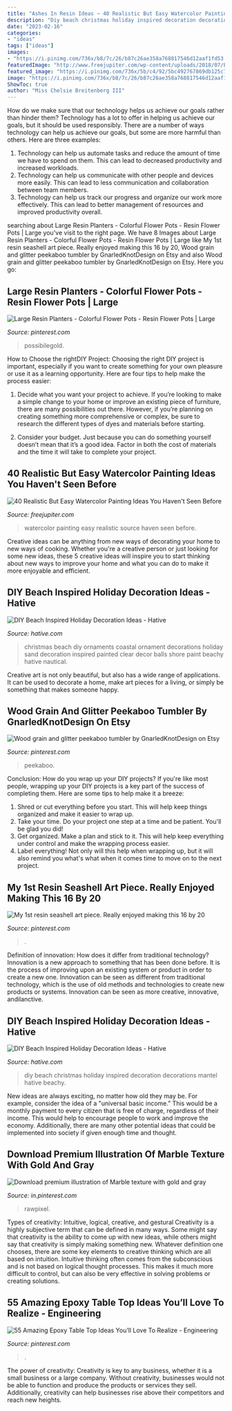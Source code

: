 ```yaml
---
title: "Ashes In Resin Ideas ~ 40 Realistic But Easy Watercolor Painting Ideas You Haven&#039;t Seen Before"
description: "Diy beach christmas holiday inspired decoration decorations mantel hative beachy"
date: "2023-02-16"
categories:
- "ideas"
tags: ["ideas"]
images:
- "https://i.pinimg.com/736x/b8/7c/26/b87c26ae358a768817546d12aaf1fd53.jpg"
featuredImage: "http://www.freejupiter.com/wp-content/uploads/2018/07/Easy-Watercolor-Painting-Ideas-16.jpg"
featured_image: "https://i.pinimg.com/736x/5b/c4/92/5bc492767869db125c732ffd664b9764.jpg"
image: "https://i.pinimg.com/736x/b8/7c/26/b87c26ae358a768817546d12aaf1fd53.jpg"
ShowToc: true
author: "Miss Chelsie Breitenberg III"
---
```



How do we make sure that our technology helps us achieve our goals rather than hinder them?
Technology has a lot to offer in helping us achieve our goals, but it should be used responsibly. There are a number of ways technology can help us achieve our goals, but some are more harmful than others. Here are three examples: 
1. Technology can help us automate tasks and reduce the amount of time we have to spend on them. This can lead to decreased productivity and increased workloads. 
2. Technology can help us communicate with other people and devices more easily. This can lead to less communication and collaboration between team members. 
3. Technology can help us track our progress and organize our work more effectively. This can lead to better management of resources and improved productivity overall.

	

		
searching about Large Resin Planters - Colorful Flower Pots - Resin Flower Pots | Large you've visit to the right page. We have 8 Images about Large Resin Planters - Colorful Flower Pots - Resin Flower Pots | Large like My 1st resin seashell art piece. Really enjoyed making this 16 by 20, Wood grain and glitter peekaboo tumbler by GnarledKnotDesign on Etsy and also Wood grain and glitter peekaboo tumbler by GnarledKnotDesign on Etsy. Here you go:
		
    
## Large Resin Planters - Colorful Flower Pots - Resin Flower Pots | Large

<img loading=lazy src="https://i.pinimg.com/736x/5b/c4/92/5bc492767869db125c732ffd664b9764.jpg" onerror="this.onerror=null;this.src='https://tse1.mm.bing.net/th?id=OIP.1HnwdjQBQcBoGQ09GXu7iQHaLF&amp;pid=15.1';" alt="Large Resin Planters - Colorful Flower Pots - Resin Flower Pots | Large">

_Source: pinterest.com_

>possibilegold. 

	

How to Choose the rightDIY Project:
Choosing the right DIY project is important, especially if you want to create something for your own pleasure or use it as a learning opportunity. Here are four tips to help make the process easier:
1. Decide what you want your project to achieve. If you’re looking to make a simple change to your home or improve an existing piece of furniture, there are many possibilities out there. However, if you’re planning on creating something more comprehensive or complex, be sure to research the different types of dyes and materials before starting.

2. Consider your budget. Just because you can do something yourself doesn’t mean that it’s a good idea. Factor in both the cost of materials and the time it will take to complete your project.

    
## 40 Realistic But Easy Watercolor Painting Ideas You Haven&#039;t Seen Before

<img loading=lazy src="http://www.freejupiter.com/wp-content/uploads/2018/07/Easy-Watercolor-Painting-Ideas-16.jpg" onerror="this.onerror=null;this.src='https://tse3.mm.bing.net/th?id=OIP.kfqEHDHODSToNuqvPwKrBwHaNC&amp;pid=15.1';" alt="40 Realistic But Easy Watercolor Painting Ideas You Haven&#039;t Seen Before">

_Source: freejupiter.com_

>watercolor painting easy realistic source haven seen before. 

	

Creative ideas can be anything from new ways of decorating your home to new ways of cooking. Whether you're a creative person or just looking for some new ideas, these 5 creative ideas will inspire you to start thinking about new ways to improve your home and what you can do to make it more enjoyable and efficient.

    
## DIY Beach Inspired Holiday Decoration Ideas - Hative

<img loading=lazy src="https://hative.com/wp-content/uploads/2015/11/beach-holiday-decorations/10-diy-beach-inspired-holiday-decoration-ideas.jpg" onerror="this.onerror=null;this.src='https://tse2.mm.bing.net/th?id=OIP.r1IdkV5prREjh83S7yJmmwHaLG&amp;pid=15.1';" alt="DIY Beach Inspired Holiday Decoration Ideas - Hative">

_Source: hative.com_

>christmas beach diy ornaments coastal ornament decorations holiday sand decoration inspired painted clear decor balls shore paint beachy hative nautical. 

	

Creative art is not only beautiful, but also has a wide range of applications. It can be used to decorate a home, make art pieces for a living, or simply be something that makes someone happy.

    
## Wood Grain And Glitter Peekaboo Tumbler By GnarledKnotDesign On Etsy

<img loading=lazy src="https://i.pinimg.com/736x/3e/ad/23/3ead2327c1550d3c43096e810f53b022.jpg" onerror="this.onerror=null;this.src='https://tse1.mm.bing.net/th?id=OIP.30e6_OoARruVYonmU3DlFAHaJ3&amp;pid=15.1';" alt="Wood grain and glitter peekaboo tumbler by GnarledKnotDesign on Etsy">

_Source: pinterest.com_

>peekaboo. 

	

Conclusion: How do you wrap up your DIY projects?
If you're like most people, wrapping up your DIY projects is a key part of the success of completing them. Here are some tips to help make it a breeze:
1) Shred or cut everything before you start. This will help keep things organized and make it easier to wrap up.
2) Take your time. Do your project one step at a time and be patient. You'll be glad you did!
3) Get organized. Make a plan and stick to it. This will help keep everything under control and make the wrapping process easier.
4) Label everything! Not only will this help when wrapping up, but it will also remind you what's what when it comes time to move on to the next project.

    
## My 1st Resin Seashell Art Piece. Really Enjoyed Making This 16 By 20

<img loading=lazy src="https://i.pinimg.com/736x/96/0e/77/960e7729f44f24164f77aca6049be73b.jpg" onerror="this.onerror=null;this.src='https://tse3.mm.bing.net/th?id=OIP.OQtJAyQyW6zBbgFeN-eSswHaJ3&amp;pid=15.1';" alt="My 1st resin seashell art piece. Really enjoyed making this 16 by 20">

_Source: pinterest.com_

>. 

	

Definition of innovation: How does it differ from traditional technology?
Innovation is a new approach to something that has been done before. It is the process of improving upon an existing system or product in order to create a new one. Innovation can be seen as different from traditional technology, which is the use of old methods and technologies to create new products or systems. Innovation can be seen as more creative, innovative, andilanctive.

    
## DIY Beach Inspired Holiday Decoration Ideas - Hative

<img loading=lazy src="https://hative.com/wp-content/uploads/2015/11/beach-holiday-decorations/18-diy-beach-inspired-holiday-decoration-ideas.jpg" onerror="this.onerror=null;this.src='https://tse4.mm.bing.net/th?id=OIP.MlHScMYC3ILMrCzzUD8ZagHaIW&amp;pid=15.1';" alt="DIY Beach Inspired Holiday Decoration Ideas - Hative">

_Source: hative.com_

>diy beach christmas holiday inspired decoration decorations mantel hative beachy. 

	

New ideas are always exciting, no matter how old they may be. For example, consider the idea of a "universal basic income." This would be a monthly payment to every citizen that is free of charge, regardless of their income. This would help to encourage people to work and improve the economy. Additionally, there are many other potential ideas that could be implemented into society if given enough time and thought.

    
## Download Premium Illustration Of Marble Texture With Gold And Gray

<img loading=lazy src="https://i.pinimg.com/736x/b8/7c/26/b87c26ae358a768817546d12aaf1fd53.jpg" onerror="this.onerror=null;this.src='https://tse3.mm.bing.net/th?id=OIP.KWWs-bRaWNCzgkJTDFIA3QHaLH&amp;pid=15.1';" alt="Download premium illustration of Marble texture with gold and gray">

_Source: in.pinterest.com_

>rawpixel. 

	

Types of creativity: Intuitive, logical, creative, and gestural
Creativity is a highly subjective term that can be defined in many ways. Some might say that creativity is the ability to come up with new ideas, while others might say that creativity is simply making something new. Whatever definition one chooses, there are some key elements to creative thinking which are all based on intuition. Intuitive thinking often comes from the subconscious and is not based on logical thought processes. This makes it much more difficult to control, but can also be very effective in solving problems or creating solutions.

    
## 55 Amazing Epoxy Table Top Ideas You’ll Love To Realize - Engineering

<img loading=lazy src="https://i.pinimg.com/736x/ff/77/ad/ff77ad2712062a63b83a23543c9fb86a.jpg" onerror="this.onerror=null;this.src='https://tse4.mm.bing.net/th?id=OIP.5r6ANO_xw6htxlzxSNP3fwHaJ3&amp;pid=15.1';" alt="55 Amazing Epoxy Table Top Ideas You’ll Love To Realize - Engineering">

_Source: pinterest.com_

>. 

	

The power of creativity:
Creativity is key to any business, whether it is a small business or a large company. Without creativity, businesses would not be able to function and produce the products or services they sell. Additionally, creativity can help businesses rise above their competitors and reach new heights.

